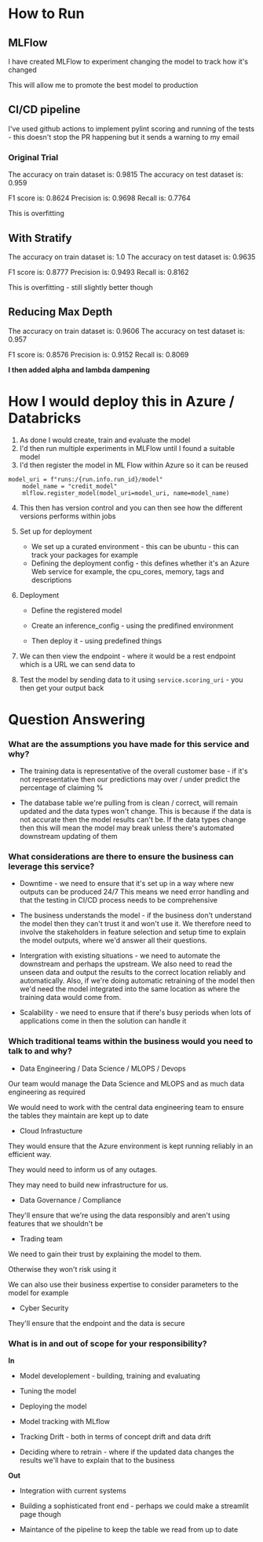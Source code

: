 # How to Run



## MLFlow

I have created MLFlow to experiment changing the model to track how it's changed

This will allow me to promote the best model to production

## CI/CD pipeline

I've used github actions to implement pylint scoring and running of the tests - this doesn't stop the PR happening but it sends a warning to my email

### Original Trial

The accuracy on train dataset is:  0.9815
The accuracy on test dataset is:  0.959

F1 score is:  0.8624
Precision is:  0.9698
Recall is:  0.7764

This is overfitting

## With Stratify 

The accuracy on train dataset is:  1.0
The accuracy on test dataset is:  0.9635

F1 score is:  0.8777
Precision is:  0.9493
Recall is:  0.8162


This is overfitting - still slightly better though 

## Reducing Max Depth

The accuracy on train dataset is:  0.9606
The accuracy on test dataset is:  0.957

F1 score is:  0.8576
Precision is:  0.9152
Recall is:  0.8069


**I then added alpha and lambda dampening** 


# How I would deploy this in Azure / Databricks 

1. As done I would create, train and evaluate the model
2. I'd then run multiple experiments in MLFlow until I found a suitable model
3. I'd then register the model in ML Flow within Azure so it can be reused

```
model_uri = f"runs:/{run.info.run_id}/model"
    model_name = "credit_model"
    mlflow.register_model(model_uri=model_uri, name=model_name) 

```

4. This then has version control and you can then see how the different versions performs within jobs

5. Set up for deployment

    * We set up a curated environment - this can be ubuntu - this can track your packages for example
    * Defining the deployment config - this defines whether it's an Azure Web service for example, the cpu_cores, memory, tags and descriptions


6. Deployment

    * Define the registered model

    * Create an inference_config - using the predifined environment

    * Then deploy it - using predefined things

6. We can then view the endpoint - where it would be a rest endpoint which is a URL we can send data to
7. Test the model by sending data to it  using ` service.scoring_uri ` - you then get your output back


# Question Answering

### What are the assumptions you have made for this service and why?

* The training data is representative of the overall customer base - if it's not representative then our predictions may over / under predict the percentage of claiming %

* The database table we're pulling from is clean / correct, will remain updated and the data types won't change.
This is because if the data is not accurate then the model results can't be. If the data types change then this will mean the model may break unless there's automated downstream updating of them


###  What considerations are there to ensure the business can leverage this service?

* Downtime - we need to ensure that it's set up in a way where new outputs can be produced 24/7
This means we need error handling and that the testing in CI/CD process needs to be comprehensive

* The business understands the model - if the business don't understand the model then they can't trust it and won't use it.
We therefore need to involve the stakeholders in feature selection and setup time to explain the model outputs, where we'd answer all their questions.

* Intergration with existing situations - we need to automate the downstream and perhaps the upstream.
We also need to read the unseen data and output the results  to the correct location reliably and automatically.
Also, if we're doing automatic retraining of the model then we'd need the model integrated into the same location as where the training data would come from.

* Scalability - we need to ensure that if there's busy periods when lots of applications come in then the solution can handle it




### Which traditional teams within the business would you need to talk to and why?

* Data Engineering / Data Science / MLOPS / Devops

Our team would manage the Data Science and MLOPS and as much data engineering as required

We would need to work with the central data engineering team to ensure the tables they maintain are kept up to date 

* Cloud Infrastucture

They would ensure that the Azure environment is kept running reliably in an efficient way.

They would need to inform us of any outages.

They may need to build new infrastructure for us.

* Data Governance / Compliance

They'll ensure that we're using the data responsibly and aren't using features that we shouldn't be 

* Trading team 

We need to gain their trust by explaining the model to them.

Otherwise they won't risk using it

We can also use their business expertise to consider parameters to the model for example

* Cyber Security

They'll ensure that the endpoint and the data is secure


### What is in and out of scope for your responsibility?

**In**



* Model developlement - building, training and evaluating

* Tuning the model

* Deploying the model

* Model tracking with MLflow 

* Tracking Drift - both in terms of concept drift and data drift

* Deciding where to retrain - where if the updated data changes the results we'll have to explain that to the business

**Out**

* Integration wiith current systems

* Building a sophisticated front end - perhaps we could make a streamlit page though 

* Maintance of the pipeline to keep the table we read from up to date